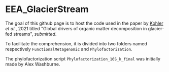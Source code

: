 # EEA_GlacierStream

The goal of this github page is to host the code used in the paper by [Kohler](https://github.com/tylerkohler) *et al.*, 2021 titled "Global drivers of organic matter decomposition in glacier-fed streams", *submitted*.

To facilitate the comprehension, it is divided into two folders named respectively `FunctionalMetagenomic` and `Phylofactorization`.

The phylofactorization script `Phylofactorization_16S_k_final` was initially made by Alex Washburne.